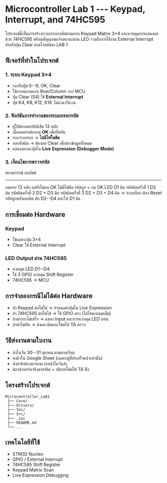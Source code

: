 # Microcontroller Lab 1 --- Keypad, Interrupt, and 74HC595

โปรเจกต์นี้เป็นการสร้างระบบกรอกรหัสผ่านแบบ Keypad Matrix 3×4
และควบคุมการแสดงผลด้วย 74HC595 พร้อมสัญญาณแจ้งสถานะผ่าน LED
รวมถึงการใช้งาน External Interrupt สำหรับปุ่ม Clear ตามโจทย์ของ LAB 1

##  ฟีเจอร์ที่ทำในโปรเจกต์

### 1. ระบบ Keypad 3×4

-   รองรับปุ่ม 0--9, OK, Clear
-   ใช้การสแกนแบบ Row/Column จาก MCU
-   ปุ่ม Clear (S4) ใช้ **External Interrupt**
-   ปุ่ม K4, K8, K12, K16 *ไม่นำมาใช้งาน*

### 2. ฟังก์ชันการทำงานของระบบกรอกรหัส

-   ผู้ใช้ต้องกดรหัสนิสิต 13 หลัก
-   เมื่อกดครบต้องกด **OK** เพื่อยืนยัน
-   ระหว่างกรอก → **ไม่มีไฟใดติด**
-   กดรหัสผิด → ต้องกด Clear เพื่อล้างข้อมูลทั้งหมด
-   แสดงสถานะปุ่มใน **Live Expression (Debugger Mode)**

### 3. เงื่อนไขการตรวจรหัส

  สถานการณ์                      ผลลัพธ์
  ------------------------------ ----------------------------------------
  กดครบ 13 หลัก แต่ยังไม่กด OK   ไม่มีไฟติด
  รหัสถูก + กด OK                LED D1 ติด
  รหัสผิดครั้งที่ 1              D2 ติด
  รหัสผิดครั้งที่ 2              D2 + D3 ติด
  รหัสผิดครั้งที่ 3              D2 + D3 + D4 ติด → ระบบล็อก ต้อง Reset
  รหัสถูกหลังเคยผิด              ดับ D2--D4 และให้ D1 ติด

##  การเชื่อมต่อ Hardware

### Keypad

-   ใช้เฉพาะปุ่ม 3×4
-   Clear ใช้ External Interrupt

### LED Output ผ่าน 74HC595

-   ควบคุม LED D1--D4
-   ใช้ 3 GPIO ควบคุม Shift Register
-   74HC595 → MCU

##  การจำลองกรณีไม่ได้ต่อ Hardware

-   ถ้า Keypad ต่อไม่ได้ → กำหนดค่าปุ่มใน Live Expression
-   ถ้า 74HC595 ต่อไม่ได้ → ใช้ GPIO ตรง (ไม่ได้คะแนนเต็ม)
-   ถ้าตรรกะไม่เสร็จ → แสดง Input และการควบคุม LED แทน
-   ถ้าทำไม่ทัน → ส่งแนวคิดและโค้ดให้ TA ตรวจ

##  วิธีส่งงานตามใบงาน

-   ส่งในวัน 30--31 ตุลาคม ตามคาบเรียน
-   ลงคิวใน Google Sheet (เฉพาะผู้ที่ทำเสร็จแล้วเท่านั้น)
-   ส่งล่าช้าต้องมาก่อนเวลาเช้าในวันส่ง
-   ต้องนำบอร์ดจริงมาสาธิต + อธิบายโค้ดให้ TA ฟัง

##  โครงสร้างโปรเจกต์

    Microcontroller_Lab1
     ├── Core/
     ├── Drivers/
     ├── Inc/
     ├── Src/
     ├── .ioc
     ├── README.md
     └── ...

##  เทคโนโลยีที่ใช้

-   STM32 Nucleo
-   GPIO / External Interrupt
-   74HC595 Shift Register
-   Keypad Matrix Scan
-   Live Expression Debugging


